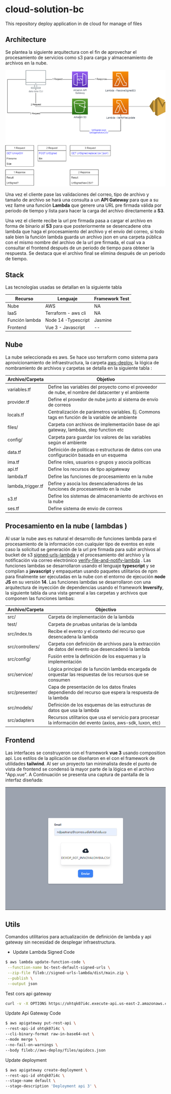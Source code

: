 # cloud-solution-bc
 
This repository deploy application in de cloud for manage of files
 
## Architecture
 
Se plantea la siguiente arquitectura con el fin de aprovechar el procesamiento de servicios como s3 para carga y almacenamiento de archivos en la nube.
 
![Alt text](docs/Architecture.png?raw=true "Architecture")
 
Una vez el cliente pase las validaciones del correo, tipo de archivo y tamaño de archivo se hará una consulta a un **API Gateway** para que a su vez llame una función **Lambda** que genere una URL pre firmada válida por periodo de tiempo y lista para hacer la carga del archivo directamente a **S3**.
 
Una vez el cliente recibe la url pre firmada pasa a cargar el archivo en forma de binario al **S3** para que posteriormente se desencadene otra lambda que haga el procesamiento del archivo y el envío del correo, si todo sale bien la función lambda guarda un archivo json en una carpeta pública con el mismo nombre del archivo de la url pre firmada, el cual va a consultar el frontend después de un periodo de tiempo para obtener la respuesta. Se destaca que el archivo final se elimina después de un periodo de tiempo. 
 
## Stack
 
Las tecnologías usadas se detallan en la siguiente tabla
 
| Recurso        | Lenguaje            | Framework Test |
| -------------- | ------------------- | -------------- |
| Nube           | AWS                 | NA             |
| IaaS           | Terraform - aws cli | NA             |
| Función lambda | Node 14 -Typescript | Jasmine        |
| Frontend       | Vue 3 - Javascript  | --             |
 
## Nube
 
La nube seleccionada es aws. Se hace uso terraform como sistema para aprovicionamiento de infraestructura, la carpeta [aws-deploy](https://github.com/nickdpz/cloud-solution-bc/tree/master/aws-deploy), la lógica de nombramiento de archivos y carpetas se detalla en la siguiente tabla :
 
| **Archivo/Carpeta** | **Objetivo**                                                                                      |
| ------------------- | -------------------------------------------------------------------------------------------------- |
| variables.tf        | Define las variables del proyecto como el proveedor de nube, el nombre del datacenter y el ambiente |
| provider.tf         | Define el provedor de nube junto al sistema de envío de correos                                    |
| locals.tf           | Centralización de parámetros variables. Ej. Commons tags en función de la variable de ambiente     |
| files/              | Carpeta con archivos de implementación base de api gateway, lambdas, step function etc             |
| config/             | Carpeta para guardar los valores de las variables según el ambiente                                |
| data.tf             | Definición de politicas o estructuras de datos con una configuración basada en un esquema          |
| ima.tf              | Define roles, usuarios o grupos y asocia políticas                                                 |
| api.tf              | Define los recursos de tipo apigateway                                                             |
| lambda.tf           | Define las funciones de procesamiento en la nube                                                   |
| lambda_trigger.tf   | Define y asocia los desencadenadores de las funciones de procesamiento en la nube                  |
| s3.tf               | Define los sistemas de almacenamiento de archivos en la nube                                       |
| ses.tf              | Define sistema de envio de correos                                                                 |
 
## Procesamiento en la nube ( lambdas )
 
Al usar la nube aws es natural el desarrollo de funciones lambda para el procesamiento de la información con cualquier tipo de eventos en este caso la solicitud se generación de la url pre firmada para subir archivos al bucket de s3 [signed-urls-lambda](https://github.com/nickdpz/cloud-solution-bc/tree/master/signed-urls-lambda) y el procesamiento del archivo y la notificación via correo electrónico [verify-file-and-notify-lambda](https://github.com/nickdpz/cloud-solution-bc/tree/master/verify-file-and-notify-lambda) . Las funciones lambdas se desarrollaron usando el lenguaje **typescript** y se compilan a **javascript** y empaquetan usando paquetes utilitarios de npm para finalmente ser ejecutadas en la nube con el entorno de ejecución **node JS** en su versión **14**. Las funciones lambdas se desarrollaron con una arquitectura de inyección de dependencias usando el framework **Inversify**, la siguiente tabla da una vista general a las carpetas y archivos que componen las funciones lambas: 
 
 
| **Archivo/Carpeta**   | **Objectivo**                                                                                                     |
|---------------------  |---------------------------------------------------------------------------------------------------------------    |
| src/                  | Carpeta de implementación de la lambda                                                                            |
| test/                 | Carpeta de pruebas unitarias de la lambda                                                                         |
| src/index.ts          | Recibe el evento y el contexto del recurso que desencadena la lambda                                              |
| src/controllers/      | Carpeta con definición de archivos para la extracción de datos del evento que desencadenó la lambda               |
| src/config/           | Fusión entre la definición de los esquemas y la implementación                                                     |
| src/service/          | Lógica principal de la función lambda encargada de orquestar las respuestas de los recursos que se consumen       |
| src/presenter/        | Capa de presentación de los datos finales dependiendo del recurso que espera la respuesta de la lambda            |
| src/models/           | Definición de los esquemas de las estructuras de datos que usa la lambda                                           |
| src/adapters          | Recursos utilitarios que usa el servicio para procesar la información del evento (axios, aws-sdk, luxon, etc)     |
 
## Frontend
 
Las interfaces se construyeron con el framework **vue 3** usando composition api. Los estilos de la aplicación se diseñaron en el con el framework de utilidades **tailwind**. Al ser un proyecto tan minimalista desde el punto de vista de frontend se condensó la mayor parte de la lógica en el archivo "App.vue". A Continuación se presenta una captura de pantalla de la interfaz diseñada: 
 
![Frontend](docs/Frontend.png?raw=true "Frontend")
 
## Utils

Comandos utilitarios para actualización de definición de lambda y api gateway sin necesidad de desplegar infraestructura.

- Update Lambda Signed Code
 
```sh
$ aws lambda update-function-code \
 --function-name bc-test-default-signed-urls \
 --zip-file fileb://signed-urls-lambda/dist/main.zip \
 --publish \
 --output json
```
 
Test cors api gateway
 
```sh
curl -v -X OPTIONS https://ohtqk07i4c.execute-api.us-east-2.amazonaws.com/default/endpoint
```
 
Update Api Gateway Code
 
```sh
$ aws apigateway put-rest-api \
--rest-api-id ohtqk07i4c \
--cli-binary-format raw-in-base64-out \
--mode merge \
--no-fail-on-warnings \
--body fileb://aws-deploy/files/apidocs.json
```
 
Update deployment
 
```sh
$ aws apigateway create-deployment \
--rest-api-id ohtqk07i4c \
--stage-name default \
--stage-description 'Deployment api 3' \